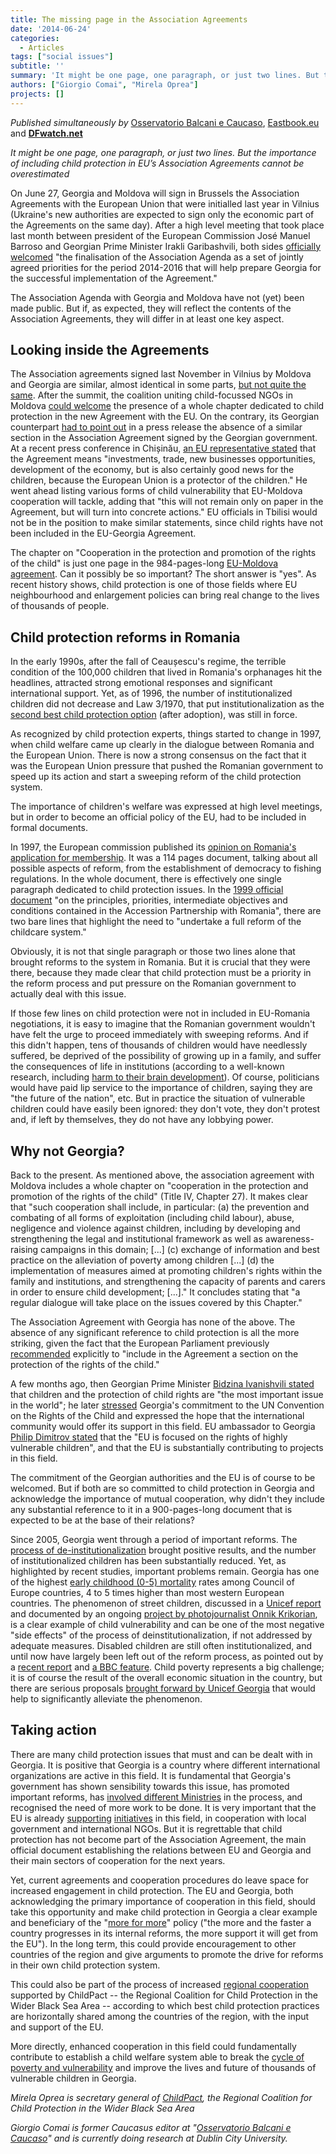 ```yaml
---
title: The missing page in the Association Agreements
date: '2014-06-24'
categories:
  - Articles
tags: ["social issues"]
subtitle: ''
summary: 'It might be one page, one paragraph, or just two lines. But the importance of including child protection in EU’s Association Agreements cannot be overestimated'
authors: ["Giorgio Comai", "Mirela Oprea"]
projects: []
---
```


*Published simultaneously by* [Osservatorio Balcani e Caucaso](http://www.balcanicaucaso.org/eng/Regions-and-countries/Moldova/The-missing-page-in-the-Association-Agreements-153663), [Eastbook.eu](http://eastbook.eu/) and [**DFwatch.net**](http://dfwatch.net/)

*It might be one page, one paragraph, or just two lines. But the importance of including child protection in EU’s Association Agreements cannot be overestimated*

On June 27, Georgia and Moldova will sign in Brussels the Association Agreements with the European Union that were initialled last year in Vilnius (Ukraine's new authorities are expected to sign only the economic part of the Agreements on the same day). After a high level meeting that took place last month between president of the European Commission José Manuel Barroso and Georgian Prime Minister Irakli Garibashvili, both sides [officially welcomed](http://europa.eu/rapid/press-release_MEMO-14-372_en.htm) "the finalisation of the Association Agenda as a set of jointly agreed priorities for the period 2014-2016 that will help prepare Georgia for the successful implementation of the Agreement."

The Association Agenda with Georgia and Moldova have not (yet) been made public. But if, as expected, they will reflect the contents of the Association Agreements, they will differ in at least one key aspect.

Looking inside the Agreements
-----------------------------

The Association agreements signed last November in Vilnius by Moldova and Georgia are similar, almost identical in some parts, [but not quite the same](http://www.balcanicaucaso.org/eng/Regions-and-countries/Georgia/The-Vilnius-puzzler-145329). After the summit, the coalition uniting child-focussed NGOs in Moldova [could welcome](http://www.childpact.org/2013/12/03/child-protection-key-element-in-newly-signed-association-agreement-between-eu-and-moldova/) the presence of a whole chapter dedicated to child protection in the new Agreement with the EU. On the contrary, its Georgian counterpart [had to point out](http://www.childpact.org/2014/01/10/why-is-child-protection-missing-from-the-newly-signed-association-agreement-between-the-eu-and-georgia/) in a press release the absence of a similar section in the Association Agreement signed by the Georgian government. At a recent press conference in Chișinău, [an EU representative stated](http://www.europalibera.org/content/article/25415619.html) that the Agreement means "investments, trade, new businesses opportunities, development of the economy, but is also certainly good news for the children, because the European Union is a protector of the children." He went ahead listing various forms of child vulnerability that EU-Moldova cooperation will tackle, adding that "this will not remain only on paper in the Agreement, but will turn into concrete actions." EU officials in Tbilisi would not be in the position to make similar statements, since child rights have not been included in the EU-Georgia Agreement.

The chapter on "Cooperation in the protection and promotion of the rights of the child" is just one page in the 984-pages-long [EU-Moldova agreement](http://eeas.europa.eu/moldova/assoagreement/assoagreement-2013_en.htm). Can it possibly be so important? The short answer is "yes". As recent history shows, child protection is one of those fields where EU neighbourhood and enlargement policies can bring real change to the lives of thousands of people.

Child protection reforms in Romania
-----------------------------------

In the early 1990s, after the fall of Ceaușescu's regime, the terrible condition of the 100,000 children that lived in Romania's orphanages hit the headlines, attracted strong emotional responses and significant international support. Yet, as of 1996, the number of institutionalized children did not decrease and Law 3/1970, that put institutionalization as the [second best child protection option](http://link.springer.com/article/10.1007/s11558-009-9052-y) (after adoption), was still in force.

As recognized by child protection experts, things started to change in 1997, when child welfare came up clearly in the dialogue between Romania and the European Union. There is now a strong consensus on the fact that it was the European Union pressure that pushed the Romanian government to speed up its action and start a sweeping reform of the child protection system.

The importance of children's welfare was expressed at high level meetings, but in order to become an official policy of the EU, had to be included in formal documents.

In 1997, the European commission published its [opinion on Romania's application for membership](http://ec.europa.eu/enlargement/archives/pdf/dwn/opinions/romania/ro-op_en.pdf). It was a 114 pages document, talking about all possible aspects of reform, from the establishment of democracy to fishing regulations. In the whole document, there is effectively one single paragraph dedicated to child protection issues. In the [1999 official document](http://eur-lex.europa.eu/LexUriServ/LexUriServ.do?uri=OJ:L:1999:335:0015:0021:EN:PDF) "on the principles, priorities, intermediate objectives and conditions contained in the Accession Partnership with Romania", there are two bare lines that highlight the need to "undertake a full reform of the childcare system."

Obviously, it is not that single paragraph or those two lines alone that brought reforms to the system in Romania. But it is crucial that they were there, because they made clear that child protection must be a priority in the reform process and put pressure on the Romanian government to actually deal with this issue.

If those few lines on child protection were not in included in EU-Romania negotiations, it is easy to imagine that the Romanian government wouldn't have felt the urge to proceed immediately with sweeping reforms. And if this didn't happen, tens of thousands of children would have needlessly suffered, be deprived of the possibility of growing up in a family, and suffer the consequences of life in institutions (according to a well-known research, including [harm to their brain development](http://www.hup.harvard.edu/catalog.php?isbn=9780674724709)). Of course, politicians would have paid lip service to the importance of children, saying they are "the future of the nation", etc. But in practice the situation of vulnerable children could have easily been ignored: they don't vote, they don't protest and, if left by themselves, they do not have any lobbying power.

Why not Georgia?
----------------

Back to the present. As mentioned above, the association agreement with Moldova includes a whole chapter on "cooperation in the protection and promotion of the rights of the child" (Title IV, Chapter 27). It makes clear that "such cooperation shall include, in particular: (a) the prevention and combating of all forms of exploitation (including child labour), abuse, negligence and violence against children, including by developing and strengthening the legal and institutional framework as well as awareness-raising campaigns in this domain; [...] (c) exchange of information and best practice on the alleviation of poverty among children [...] (d) the implementation of measures aimed at promoting children's rights within the family and institutions, and strengthening the capacity of parents and carers in order to ensure child development; [...]." It concludes stating that "a regular dialogue will take place on the issues covered by this Chapter."

The Association Agreement with Georgia has none of the above. The absence of any significant reference to child protection is all the more striking, given the fact that the European Parliament previously [recommended](http://www.europarl.europa.eu/sides/getDoc.do?type=TA&language=EN&reference=P7-TA-2011-0514) explicitly to "include in the Agreement a section on the protection of the rights of the child."

A few months ago, then Georgian Prime Minister [Bidzina Ivanishvili stated](http://www.youtube.com/watch?v=-DP0kVgKV2k) that children and the protection of child rights are "the most important issue in the world"; he later [stressed](http://youtu.be/3zncKXfcjAg?t=2m47s) Georgia's commitment to the UN Convention on the Rights of the Child and expressed the hope that the international community would offer its support in this field. EU ambassador to Georgia [Philip Dimitrov stated](http://dfwatch.net/new-eu-effort-to-save-street-children-in-georgia-35000) that the "EU is focused on the rights of highly vulnerable children", and that the EU is substantially contributing to projects in this field.

The commitment of the Georgian authorities and the EU is of course to be welcomed. But if both are so committed to child protection in Georgia and acknowledge the importance of mutual cooperation, why didn't they include any substantial reference to it in a 900-pages-long document that is expected to be at the base of their relations?

Since 2005, Georgia went through a period of important reforms. The [process of de-institutionalization](http://www.civilin.org/welfareeng/deinstitutionalization.php) brought positive results, and the number of institutionalized children has been substantially reduced. Yet, as highlighted by recent studies, important problems remain. Georgia has one of the highest [early childhood (0-5) mortality](http://www.childinfo.org/files/Child_Mortality_Report_2012.pdf) rates among Council of Europe countries, 4 to 5 times higher than most western European countries. The phenomenon of street children, discussed in a [Unicef report](http://www.unicef.org/georgia/Street_children_survey.eng%281%29.pdf) and documented by an ongoing [project by photojournalist Onnik Krikorian](http://onnik-krikorian.com/projects/street-kids-of-tbilisi/), is a clear example of child vulnerability and can be one of the most negative "side effects" of the process of deinstitutionalization, if not addressed by adequate measures. Disabled children are still often institutionalized, and until now have largely been left out of the reform process, as pointed out by a [recent report](http://www.disabilityrightsintl.org/wordpress/wp-content/uploads/Left-Behind-final-report.pdf) and [a BBC feature](http://www.bbc.co.uk/news/world-europe-25575094). Child poverty represents a big challenge; it is of course the result of the overall economic situation in the country, but there are serious proposals [brought forward by Unicef Georgia](http://www.unicef.org/georgia/UNICEF_Child_PovertyENG_web_with_names%281%29.pdf) that would help to significantly alleviate the phenomenon.

Taking action
-------------

There are many child protection issues that must and can be dealt with in Georgia. It is positive that Georgia is a country where different international organizations are active in this field. It is fundamental that Georgia's government has shown sensibility towards this issue, has promoted important reforms, has [involved different Ministries](http://www.messenger.com.ge/issues/2954_september_25_2013/2954_gvanca.html) in the process, and recognised the need of more work to be done. It is very important that the EU is already [supporting](http://eeas.europa.eu/delegations/georgia/projects/list_of_projects/299085_en.htm) [initiatives](http://www.unicef.org/ceecis/Booklet_ENG_HQ_2mm_bleed.pdf) in this field, in cooperation with local government and international NGOs. But it is regrettable that child protection has not become part of the Association Agreement, the main official document establishing the relations between EU and Georgia and their main sectors of cooperation for the next years.

Yet, current agreements and cooperation procedures do leave space for increased engagement in child protection. The EU and Georgia, both acknowledging the primary importance of cooperation in this field, should take this opportunity and make child protection in Georgia a clear example and beneficiary of the "[more for more](http://www.eeas.europa.eu/top_stories/2011/250511_en.htm)" policy ("the more and the faster a country progresses in its internal reforms, the more support it will get from the EU"). In the long term, this could provide encouragement to other countries of the region and give arguments to promote the drive for reforms in their own child protection system.

This could also be part of the process of increased [regional cooperation](http://www.youtube.com/watch?v=hlOsqSc7ZWo) supported by ChildPact -- the Regional Coalition for Child Protection in the Wider Black Sea Area -- according to which best child protection practices are horizontally shared among the countries of the region, with the input and support of the EU.

More directly, enhanced cooperation in this field could fundamentally contribute to establish a child welfare system able to break the [cycle of poverty and vulnerability](http://www.youtube.com/watch?v=__uE0uViaLs) and improve the lives and future of thousands of vulnerable children in Georgia.

*Mirela Oprea is secretary general of* [*ChildPact*](http://www.childpact.org/)*, the Regional Coalition for Child Protection in the Wider Black Sea Area*

*Giorgio Comai is former Caucasus editor at "*[*Osservatorio Balcani e Caucaso*](http://www.balcanicaucaso.org/)*" and is currently doing research at Dublin City University.*